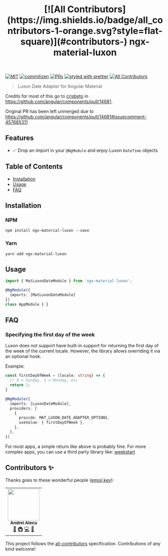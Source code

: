<h1 align="center">
<!-- ALL-CONTRIBUTORS-BADGE:START - Do not remove or modify this section -->
[![All Contributors](https://img.shields.io/badge/all_contributors-1-orange.svg?style=flat-square)](#contributors-)
<!-- ALL-CONTRIBUTORS-BADGE:END -->
 ngx-material-luxon
</h1>

<br />

[![MIT](https://img.shields.io/packagist/l/doctrine/orm.svg?style=flat-square)]()
[![commitizen](https://img.shields.io/badge/commitizen-friendly-brightgreen.svg?style=flat-square)]()
[![PRs](https://img.shields.io/badge/PRs-welcome-brightgreen.svg?style=flat-square)]()
[![styled with prettier](https://img.shields.io/badge/styled_with-prettier-ff69b4.svg?style=flat-square)](https://github.com/prettier/prettier)
[![All Contributors](https://img.shields.io/badge/all_contributors-0-orange.svg?style=flat-square)](#contributors-)


> Luxon Date Adapter for Angular Material

Credits for most of this go to [crisbeto](https://github.com/crisbeto) in https://github.com/angular/components/pull/14681. 

Original PR has been left unmerged due to https://github.com/angular/components/pull/14681#issuecomment-457685311


## Features

- ✅ Drop an import in your `@NgModule` and enjoy Luxon `DateTime` objects

## Table of Contents

- [Installation](#installation)
- [Usage](#usage)
- [FAQ](#faq)

## Installation

### NPM

`npm install ngx-material-luxon --save`

### Yarn

`yarn add ngx-material-luxon`

## Usage


```ts
import { MatLuxonDateModule } from 'ngx-material-luxon';

@NgModule({
  imports: [MatLuxonDateModule]
})
class AppModule { }
```

## FAQ

### Specifying the first day of the week

Luxon does not support have built-in support for returning the first day of the week of the current locale. However, the library allows overriding it via an optional hook.

Example:

```ts
const firstDayOfWeek = (locale: string) => {
  // 0 = Sunday, 1 = Monday, etc
  return 1;
}

@NgModule({
  imports: [LuxonDateModule],
  providers: [
    {
      provide: MAT_LUXON_DATE_ADAPTER_OPTIONS,
      useValue: { firstDayOfWeek },
    },
  ],
})
```

For most apps, a simple return like above is probably fine. For more complex apps, you can use a third party library like: [weekstart](https://npmjs.com/package/weekstart)

## Contributors ✨

Thanks goes to these wonderful people ([emoji key](https://allcontributors.org/docs/en/emoji-key)):

<!-- ALL-CONTRIBUTORS-LIST:START - Do not remove or modify this section -->
<!-- prettier-ignore-start -->
<!-- markdownlint-disable -->
<table>
  <tr>
    <td align="center"><a href="https://github.com/andreialecu"><img src="https://avatars0.githubusercontent.com/u/697707?v=4?s=100" width="100px;" alt=""/><br /><sub><b>Andrei Alecu</b></sub></a><br /><a href="https://github.com/andreialecu/ngx-material-luxon/commits?author=andreialecu" title="Documentation">📖</a> <a href="#infra-andreialecu" title="Infrastructure (Hosting, Build-Tools, etc)">🚇</a> <a href="https://github.com/andreialecu/ngx-material-luxon/commits?author=andreialecu" title="Code">💻</a> <a href="#projectManagement-andreialecu" title="Project Management">📆</a></td>
  </tr>
</table>

<!-- markdownlint-restore -->
<!-- prettier-ignore-end -->

<!-- ALL-CONTRIBUTORS-LIST:END -->

This project follows the [all-contributors](https://github.com/all-contributors/all-contributors) specification. Contributions of any kind welcome!
